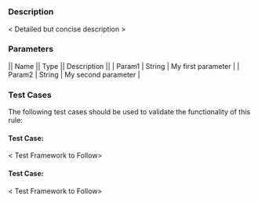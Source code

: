 # <RULE CLASS NAME>

### Description

< Detailed but concise description >

### Parameters

|| Name || Type || Description ||
| Param1 | String | My first parameter |
| Param2 | String | My second parameter |

### Test Cases

The following test cases should be used to validate the functionality of this rule: 

#### Test Case: <Description>

< Test Framework to Follow>

#### Test Case: <Description>

< Test Framework to Follow>